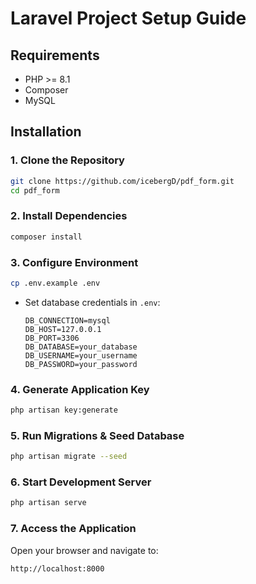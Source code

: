 # Laravel Project Setup Guide

## Requirements
- PHP >= 8.1
- Composer
- MySQL

## Installation

### 1. Clone the Repository
```sh
git clone https://github.com/icebergD/pdf_form.git
cd pdf_form
```

### 2. Install Dependencies
```sh
composer install
```

### 3. Configure Environment
```sh
cp .env.example .env
```
- Set database credentials in `.env`:
  ```
  DB_CONNECTION=mysql
  DB_HOST=127.0.0.1
  DB_PORT=3306
  DB_DATABASE=your_database
  DB_USERNAME=your_username
  DB_PASSWORD=your_password
  ```

### 4. Generate Application Key
```sh
php artisan key:generate
```

### 5. Run Migrations & Seed Database
```sh
php artisan migrate --seed
```

### 6. Start Development Server
```sh
php artisan serve
```

### 7. Access the Application
Open your browser and navigate to:
```
http://localhost:8000
```
